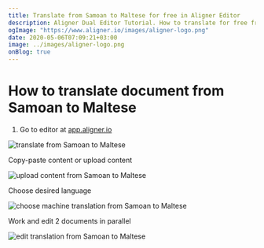 ```yaml
---
title: Translate from Samoan to Maltese for free in Aligner Editor
description: Aligner Dual Editor Tutorial. How to translate for free from Samoan to Maltese. Aligner is multilingual document management platform. 
ogImage: "https://www.aligner.io/images/aligner-logo.png"
date: 2020-05-06T07:09:21+03:00
image: ../images/aligner-logo.png
onBlog: true
---
```


# How to translate document from Samoan to Maltese

1. Go to editor at [app.aligner.io](https://app.aligner.io "Aligner App web page")

![translate from Samoan to Maltese](../aligner-blank-editor.png "translate from Samoan to Maltese")

Copy-paste content or upload content

![upload content from Samoan to Maltese](../aligner-uploaded-document.png "upload content from Samoan to Maltese")

Choose desired language

![choose machine translation from Samoan to Maltese](../aligner-language-dropdown.png "choose machine translation from Samoan to Maltese")

Work and edit 2 documents in parallel

![edit translation from Samoan to Maltese](../aligner-double-sitded-editor.png "edit translation from Samoan to Maltese")

